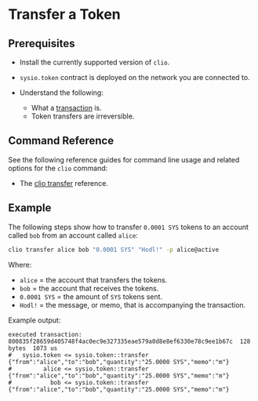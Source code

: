 # Transfer a Token

## Prerequisites

* Install the currently supported version of `clio`.

* `sysio.token` contract is deployed on the network you are connected to.

* Understand the following:
  * What a [transaction](/docs/introduction/glossary.md#transaction) is.
  * Token transfers are irreversible.

## Command Reference

See the following reference guides for command line usage and related options for the `clio` command:

* The [clio transfer](../command-reference/transfer.md) reference.

## Example

The following steps show how to transfer `0.0001 SYS` tokens to an account called `bob` from an account called `alice`:

```sh
clio transfer alice bob "0.0001 SYS" "Hodl!" -p alice@active
```

Where:

* `alice` = the account that transfers the tokens.
* `bob` = the account that receives the tokens.
* `0.0001 SYS` = the amount of `SYS` tokens sent.
* `Hodl!` = the message, or memo, that is accompanying the transaction.

Example output:

```console
executed transaction: 800835f28659d405748f4ac0ec9e327335eae579a0d8e8ef6330e78c9ee1b67c  128 bytes  1073 us
#   sysio.token <= sysio.token::transfer        {"from":"alice","to":"bob","quantity":"25.0000 SYS","memo":"m"}
#         alice <= sysio.token::transfer        {"from":"alice","to":"bob","quantity":"25.0000 SYS","memo":"m"}
#           bob <= sysio.token::transfer        {"from":"alice","to":"bob","quantity":"25.0000 SYS","memo":"m"}
```
